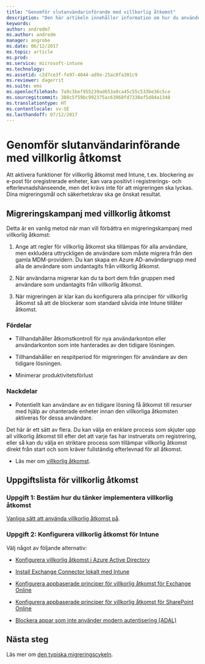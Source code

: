 ```yaml
---
title: "Genomför slutanvändarinförande med villkorlig åtkomst"
description: "Den här artikeln innehåller information om hur du använder villkorlig åtkomst för att underlätta Intune-registreringen."
keywords: 
author: andredm7
ms.author: andredm
manager: angrobe
ms.date: 06/12/2017
ms.topic: article
ms.prod: 
ms.service: microsoft-intune
ms.technology: 
ms.assetid: c2d7ce3f-fe97-4044-ad9e-25ac8fa301c9
ms.reviewer: dagerrit
ms.suite: ems
ms.openlocfilehash: 7a9c3bef955239ad653a9ca45c55c533be36c5ce
ms.sourcegitcommit: 388c5f59bc992375ac63968fd7330af5d84a1348
ms.translationtype: HT
ms.contentlocale: sv-SE
ms.lasthandoff: 07/12/2017
---
```

# <a name="drive-end-user-adoption-with-conditional-access"></a>Genomför slutanvändarinförande med villkorlig åtkomst

Att aktivera funktioner för villkorlig åtkomst med Intune, t.ex. blockering av e-post för oregistrerade enheter, kan vara positivt i registrerings- och efterlevnadshänseende, men det krävs inte för att migreringen ska lyckas. Dina migreringsmål och säkerhetskrav ska ge önskat resultat.

## <a name="migration-campaign-with-conditional-access"></a>Migreringskampanj med villkorlig åtkomst

Detta är en vanlig metod när man vill förbättra en migreringskampanj med villkorlig åtkomst:

1.  Ange att regler för villkorlig åtkomst ska tillämpas för alla användare, men exkludera uttryckligen de användare som måste migrera från den gamla MDM-providern. Du kan skapa en Azure AD-användargrupp med alla de användare som undantagits från villkorlig åtkomst.

2.  När användarna migrerar kan du ta bort dem från gruppen med användare som undantagits från villkorlig åtkomst.

3.  När migreringen är klar kan du konfigurera alla principer för villkorlig åtkomst så att de blockerar som standard såvida inte Intune tillåter åtkomst.

### <a name="advantages"></a>Fördelar

-   Tillhandahåller åtkomstkontroll för nya användarkonton eller användarkonton som inte hanterades av den tidigare lösningen.

-   Tillhandahåller en respitperiod för migreringen för användare av den tidigare lösningen.

-   Minimerar produktivitetsförlust

### <a name="disadvantages"></a>Nackdelar

-   Potentiellt kan användare av en tidigare lösning få åtkomst till resurser med hjälp av ohanterade enheter innan den villkorliga åtkomsten aktiveras för dessa användare.


Det här är ett sätt av flera. Du kan välja en enklare process som skjuter upp all villkorlig åtkomst till efter det att varje fas har instruerats om registrering, eller så kan du välja en striktare process som tillämpar villkorlig åtkomst direkt från start och som kräver fullständig efterlevnad för all åtkomst.

-   Läs mer om [villkorlig åtkomst](conditional-access.md).

## <a name="task-list-for-conditional-access"></a>Uppgiftslista för villkorlig åtkomst

### <a name="task-1-decide-how-you-are-going-to-implement-conditional-access"></a>Uppgift 1: Bestäm hur du tänker implementera villkorlig åtkomst

[Vanliga sätt att använda villkorlig åtkomst på](conditional-access-intune-common-ways-use.md).

### <a name="task-2-set-up-intune-conditional-access"></a>Uppgift 2: Konfigurera villkorlig åtkomst för Intune

Välj något av följande alternativ:

-   [Konfigurera villkorlig åtkomst i Azure Active Directory](https://docs.microsoft.com/azure/active-directory/active-directory-conditional-access-azure-portal)

-   [Install Exchange Connector lokalt med Intune](exchange-connector-install.md)

-   [Konfigurera appbaserade principer för villkorlig åtkomst för Exchange Online](app-based-conditional-access-intune-create.md)

-   [Konfigurera appbaserade principer för villkorlig åtkomst för SharePoint Online](app-based-conditional-access-intune-create.md)

-   [Blockera appar som inte använder modern autentisering (ADAL)](app-modern-authentication-block.md)

## <a name="next-steps"></a>Nästa steg

Läs mer om [den typiska migreringscykeln](migration-guide-cycle.md).
